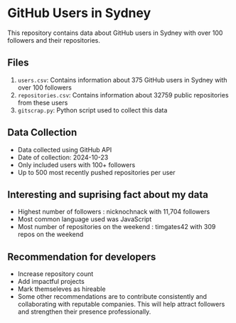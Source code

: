 # GitHub Users in Sydney

This repository contains data about GitHub users in Sydney with over 100 followers and their repositories.

## Files

1. `users.csv`: Contains information about 375 GitHub users in Sydney with over 100 followers
2. `repositories.csv`: Contains information about 32759 public repositories from these users
3. `gitscrap.py`: Python script used to collect this data

## Data Collection

- Data collected using GitHub API
- Date of collection: 2024-10-23
- Only included users with 100+ followers
- Up to 500 most recently pushed repositories per user

## Interesting and suprising fact about my data

- Highest number of followers : nicknochnack with 11,704 followers
- Most common language used was JavaScript
- Most number of repositories on the weekend : timgates42 with 309 repos on the weekend

## Recommendation for developers

- Increase repository count
- Add impactful projects
- Mark themseleves as hireable
- Some other recommendations are to contribute consistently and collaborating with reputable companies. This will help attract followers and strengthen their presence professionally.
